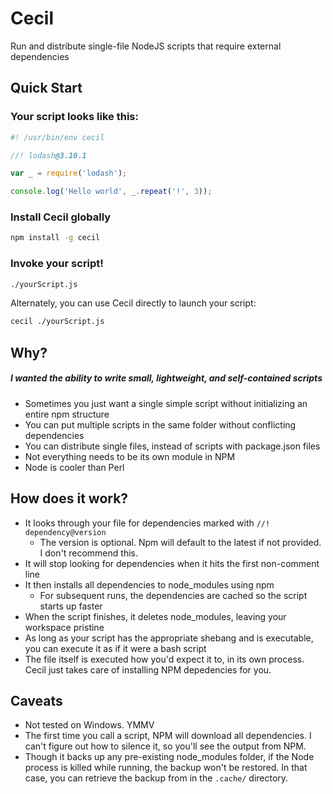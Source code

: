 # Cecil
Run and distribute single-file NodeJS scripts that require external dependencies

## Quick Start
### Your script looks like this:
```js
#! /usr/bin/env cecil

//! lodash@3.10.1

var _ = require('lodash');

console.log('Hello world', _.repeat('!', 3));

```

### Install Cecil globally

```sh
npm install -g cecil
```

### Invoke your script!
```sh
./yourScript.js
```

Alternately, you can use Cecil directly to launch your script:
```sh
cecil ./yourScript.js
```

## Why?
##### I wanted the ability to write small, lightweight, and self-contained scripts
- Sometimes you just want a single simple script without initializing an entire npm structure
- You can put multiple scripts in the same folder without conflicting dependencies
- You can distribute single files, instead of scripts with package.json files
- Not everything needs to be its own module in NPM
- Node is cooler than Perl

## How does it work?
- It looks through your file for dependencies marked with `//! dependency@version`
  - The version is optional. Npm will default to the latest if not provided. I don't recommend this.
- It will stop looking for dependencies when it hits the first non-comment line
- It then installs all dependencies to node_modules using npm
  - For subsequent runs, the dependencies are cached so the script starts up faster
- When the script finishes, it deletes node_modules, leaving your workspace pristine
- As long as your script has the appropriate shebang and is executable, you can execute it as if it were a bash script
- The file itself is executed how you'd expect it to, in its own process. Cecil just takes care of installing NPM depedencies for you.

## Caveats
- Not tested on Windows. YMMV
- The first time you call a script, NPM will download all dependencies. I can't figure out how to silence it, so you'll see the output from NPM.
- Though it backs up any pre-existing node_modules folder, if the Node process is killed while running, the backup won't be restored. In that case, you can retrieve the backup from in the `.cache/` directory.
